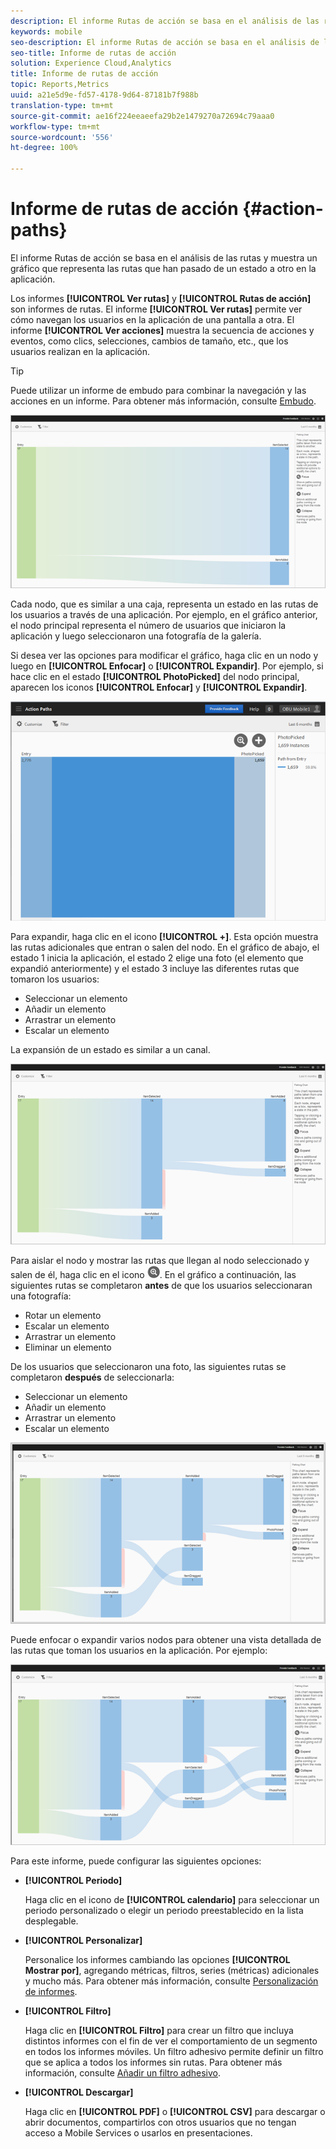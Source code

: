 ```yaml
---
description: El informe Rutas de acción se basa en el análisis de las rutas y muestra un gráfico que representa las rutas que han pasado de un estado a otro en la aplicación.
keywords: mobile
seo-description: El informe Rutas de acción se basa en el análisis de las rutas y muestra un gráfico que representa las rutas que han pasado de un estado a otro en la aplicación.
seo-title: Informe de rutas de acción
solution: Experience Cloud,Analytics
title: Informe de rutas de acción
topic: Reports,Metrics
uuid: a21e5d9e-fd57-4178-9d64-87181b7f988b
translation-type: tm+mt
source-git-commit: ae16f224eeaeefa29b2e1479270a72694c79aaa0
workflow-type: tm+mt
source-wordcount: '556'
ht-degree: 100%

---
```



# Informe de rutas de acción {#action-paths}

El informe Rutas de acción se basa en el análisis de las rutas y muestra un gráfico que representa las rutas que han pasado de un estado a otro en la aplicación.

Los informes **[!UICONTROL Ver rutas]** y **[!UICONTROL Rutas de acción]** son informes de rutas. El informe **[!UICONTROL Ver rutas]** permite ver cómo navegan los usuarios en la aplicación de una pantalla a otra. El informe **[!UICONTROL Ver acciones]** muestra la secuencia de acciones y eventos, como clics, selecciones, cambios de tamaño, etc., que los usuarios realizan en la aplicación.

>[!TIP]
>
>Puede utilizar un informe de embudo para combinar la navegación y las acciones en un informe. Para obtener más información, consulte [Embudo](/help/using/usage/reports-funnel.md).

![](assets/action_paths.png)

Cada nodo, que es similar a una caja, representa un estado en las rutas de los usuarios a través de una aplicación. Por ejemplo, en el gráfico anterior, el nodo principal representa el número de usuarios que iniciaron la aplicación y luego seleccionaron una fotografía de la galería.

Si desea ver las opciones para modificar el gráfico, haga clic en un nodo y luego en **[!UICONTROL Enfocar]** o **[!UICONTROL Expandir]**. Por ejemplo, si hace clic en el estado **[!UICONTROL PhotoPicked]** del nodo principal, aparecen los iconos **[!UICONTROL Enfocar]** y **[!UICONTROL Expandir]**.

![](assets/action_paths_icons.png)

Para expandir, haga clic en el icono **[!UICONTROL +]**. Esta opción muestra las rutas adicionales que entran o salen del nodo. En el gráfico de abajo, el estado 1 inicia la aplicación, el estado 2 elige una foto (el elemento que expandió anteriormente) y el estado 3 incluye las diferentes rutas que tomaron los usuarios:

* Seleccionar un elemento
* Añadir un elemento
* Arrastrar un elemento
* Escalar un elemento

La expansión de un estado es similar a un canal.

![expansión de ruta de acción](assets/action_paths_expand.png)

Para aislar el nodo y mostrar las rutas que llegan al nodo seleccionado y salen de él, haga clic en el icono ![icono de enfoque](assets/icon_focus.png). En el gráfico a continuación, las siguientes rutas se completaron **antes** de que los usuarios seleccionaran una fotografía:

* Rotar un elemento
* Escalar un elemento
* Arrastrar un elemento
* Eliminar un elemento

De los usuarios que seleccionaron una foto, las siguientes rutas se completaron **después** de seleccionarla:

* Seleccionar un elemento
* Añadir un elemento
* Arrastrar un elemento
* Escalar un elemento

![enfoque de ruta de acción](assets/action_paths_focus.png)

Puede enfocar o expandir varios nodos para obtener una vista detallada de las rutas que toman los usuarios en la aplicación. Por ejemplo:

![ruta de acción múltiple](assets/action_paths_mult.png)

Para este informe, puede configurar las siguientes opciones:

* **[!UICONTROL Periodo]**

   Haga clic en el icono de **[!UICONTROL calendario]** para seleccionar un periodo personalizado o elegir un periodo preestablecido en la lista desplegable.

* **[!UICONTROL Personalizar]**

   Personalice los informes cambiando las opciones **[!UICONTROL Mostrar por]**, agregando métricas, filtros, series (métricas) adicionales y mucho más. Para obtener más información, consulte [Personalización de informes](/help/using/usage/reports-customize/reports-customize.md).

* **[!UICONTROL Filtro]**

   Haga clic en **[!UICONTROL Filtro]** para crear un filtro que incluya distintos informes con el fin de ver el comportamiento de un segmento en todos los informes móviles. Un filtro adhesivo permite definir un filtro que se aplica a todos los informes sin rutas. Para obtener más información, consulte [Añadir un filtro adhesivo](/help/using/usage/reports-customize/t-sticky-filter.md).

* **[!UICONTROL Descargar]**

   Haga clic en **[!UICONTROL PDF]** o **[!UICONTROL CSV]** para descargar o abrir documentos, compartirlos con otros usuarios que no tengan acceso a Mobile Services o usarlos en presentaciones.